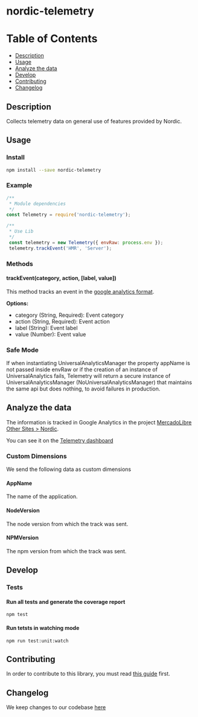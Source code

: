 # nordic-telemetry

# Table of Contents

- [Description](#description)
- [Usage](#usage)
- [Analyze the data](#analyze-the-data)
- [Develop](#develop)
- [Contributing](#contributing)
- [Changelog](#changelog)

## Description

Collects telemetry data on general use of features provided by Nordic.

## Usage

### Install

```bash
npm install --save nordic-telemetry
```

### Example

```javascript
/**
 * Module dependencies
 */
const Telemetry = require('nordic-telemetry');

/**
 * Use Lib
 */
 const telemetry = new Telemetry({ envRaw: process.env });
 telemetry.trackEvent('HMR', 'Server');
```

### Methods

#### trackEvent(category, action, [label, value])

This method tracks an event in the [google analytics format](https://developers.google.com/analytics/devguides/collection/gtagjs/events).

**Options:**

- category (String, Required): Event category
- action (String, Required): Event action
- label (String): Event label
- value (Number): Event value

### Safe Mode

If when instantiating UniversalAnalyticsManager the property appName is not passed inside envRaw or if the creation of an instance of UniversalAnalytics fails, Telemetry will return a secure instance of UniversalAnalyticsManager (NoUniversalAnalyticsManager) that maintains the same api but does nothing, to avoid failures in production.

## Analyze the data

The information is tracked in Google Analytics in the project [MercadoLibre Other Sites > Nordic](https://analytics.google.com/analytics/web/#/report-home/a74595852w231434484p217561401).

You can see it on the [Telemetry dashboard](https://datastudio.google.com/u/0/reporting/311a2bce-12f1-46d1-8e28-5f3927ed2827/page/bxS9B?s=gFXK_MyYplQ
)

### Custom Dimensions

We send the following data as custom dimensions

#### AppName

The name of the application.

#### NodeVersion

The node version from which the track was sent.

#### NPMVersion

The npm version from which the track was sent.

## Develop

### Tests

#### Run all tests and generate the coverage report

```npm
npm test
```

#### Run tetsts in watching mode

```npm
npm run test:unit:watch
```

## Contributing

In order to contribute to this library, you must read [this guide](CONTRIBUTING.md) first.

## Changelog

We keep changes to our codebase [here](CHANGELOG.md)
